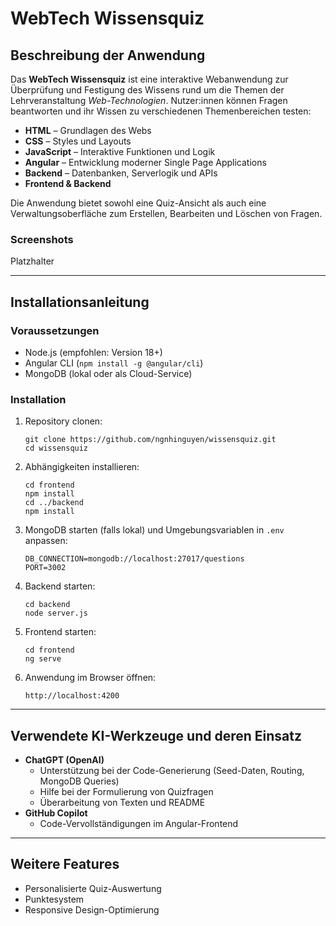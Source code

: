# WebTech Wissensquiz

## Beschreibung der Anwendung

Das **WebTech Wissensquiz** ist eine interaktive Webanwendung zur Überprüfung und Festigung des Wissens rund um die Themen der Lehrveranstaltung *Web-Technologien*. Nutzer:innen können Fragen beantworten und ihr Wissen zu verschiedenen Themenbereichen testen:

- **HTML** – Grundlagen des Webs
- **CSS** – Styles und Layouts
- **JavaScript** – Interaktive Funktionen und Logik
- **Angular** – Entwicklung moderner Single Page Applications
- **Backend** – Datenbanken, Serverlogik und APIs
- **Frontend & Backend** 

Die Anwendung bietet sowohl eine Quiz-Ansicht als auch eine Verwaltungsoberfläche zum Erstellen, Bearbeiten und Löschen von Fragen.

### Screenshots
Platzhalter

---

## Installationsanleitung

### Voraussetzungen
- Node.js (empfohlen: Version 18+)
- Angular CLI (`npm install -g @angular/cli`)
- MongoDB (lokal oder als Cloud-Service)

### Installation
1. Repository clonen:
   ```
   git clone https://github.com/ngnhinguyen/wissensquiz.git
   cd wissensquiz
   ```

2. Abhängigkeiten installieren:
   ```
   cd frontend
   npm install
   cd ../backend
   npm install
   ```

3. MongoDB starten (falls lokal) und Umgebungsvariablen in `.env` anpassen:
   ```
   DB_CONNECTION=mongodb://localhost:27017/questions
   PORT=3002
   ```

4. Backend starten:
   ```
   cd backend
   node server.js
   ```

5. Frontend starten:
   ```
   cd frontend
   ng serve
   ```

6. Anwendung im Browser öffnen:
   ```
   http://localhost:4200
   ```

---

## Verwendete KI-Werkzeuge und deren Einsatz

- **ChatGPT (OpenAI)**
  - Unterstützung bei der Code-Generierung (Seed-Daten, Routing, MongoDB Queries)
  - Hilfe bei der Formulierung von Quizfragen
  - Überarbeitung von Texten und README
- **GitHub Copilot**
  - Code-Vervollständigungen im Angular-Frontend
---

## Weitere Features
- Personalisierte Quiz-Auswertung
- Punktesystem
- Responsive Design-Optimierung

